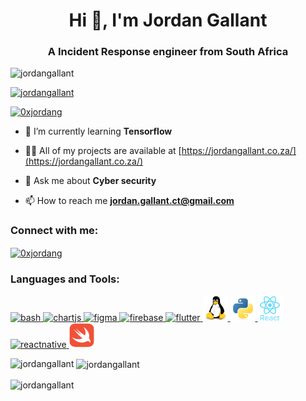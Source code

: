 <h1 align="center">Hi 👋, I'm Jordan Gallant</h1>
<h3 align="center">A Incident Response engineer from South Africa</h3>

<p align="left"> <img src="https://komarev.com/ghpvc/?username=jordangallant&label=Profile%20views&color=0e75b6&style=flat" alt="jordangallant" /> </p>

<p align="left"> <a href="https://github.com/ryo-ma/github-profile-trophy"><img src="https://github-profile-trophy.vercel.app/?username=jordangallant" alt="jordangallant" /></a> </p>

<p align="left"> <a href="https://twitter.com/0xjordang" target="blank"><img src="https://img.shields.io/twitter/follow/0xjordang?logo=twitter&style=for-the-badge" alt="0xjordang" /></a> </p>

- 🌱 I’m currently learning **Tensorflow**

- 👨‍💻 All of my projects are available at [https://jordangallant.co.za/](https://jordangallant.co.za/)

- 💬 Ask me about **Cyber security**

- 📫 How to reach me **jordan.gallant.ct@gmail.com**

<h3 align="left">Connect with me:</h3>
<p align="left">
<a href="https://twitter.com/0xjordang" target="blank"><img align="center" src="https://raw.githubusercontent.com/rahuldkjain/github-profile-readme-generator/master/src/images/icons/Social/twitter.svg" alt="0xjordang" height="30" width="40" /></a>
</p>

<h3 align="left">Languages and Tools:</h3>
<p align="left"> <a href="https://www.gnu.org/software/bash/" target="_blank" rel="noreferrer"> <img src="https://www.vectorlogo.zone/logos/gnu_bash/gnu_bash-icon.svg" alt="bash" width="40" height="40"/> </a> <a href="https://www.chartjs.org" target="_blank" rel="noreferrer"> <img src="https://www.chartjs.org/media/logo-title.svg" alt="chartjs" width="40" height="40"/> </a> <a href="https://www.figma.com/" target="_blank" rel="noreferrer"> <img src="https://www.vectorlogo.zone/logos/figma/figma-icon.svg" alt="figma" width="40" height="40"/> </a> <a href="https://firebase.google.com/" target="_blank" rel="noreferrer"> <img src="https://www.vectorlogo.zone/logos/firebase/firebase-icon.svg" alt="firebase" width="40" height="40"/> </a> <a href="https://flutter.dev" target="_blank" rel="noreferrer"> <img src="https://www.vectorlogo.zone/logos/flutterio/flutterio-icon.svg" alt="flutter" width="40" height="40"/> </a> <a href="https://www.linux.org/" target="_blank" rel="noreferrer"> <img src="https://raw.githubusercontent.com/devicons/devicon/master/icons/linux/linux-original.svg" alt="linux" width="40" height="40"/> </a> <a href="https://www.python.org" target="_blank" rel="noreferrer"> <img src="https://raw.githubusercontent.com/devicons/devicon/master/icons/python/python-original.svg" alt="python" width="40" height="40"/> </a> <a href="https://reactjs.org/" target="_blank" rel="noreferrer"> <img src="https://raw.githubusercontent.com/devicons/devicon/master/icons/react/react-original-wordmark.svg" alt="react" width="40" height="40"/> </a> <a href="https://reactnative.dev/" target="_blank" rel="noreferrer"> <img src="https://reactnative.dev/img/header_logo.svg" alt="reactnative" width="40" height="40"/> </a> <a href="https://developer.apple.com/swift/" target="_blank" rel="noreferrer"> <img src="https://raw.githubusercontent.com/devicons/devicon/master/icons/swift/swift-original.svg" alt="swift" width="40" height="40"/> </a> </p>

<p><img align="left" src="https://github-readme-stats.vercel.app/api/top-langs?username=jordangallant&show_icons=true&locale=en&layout=compact" alt="jordangallant" /></p>

<p>&nbsp;<img align="center" src="https://github-readme-stats.vercel.app/api?username=jordangallant&show_icons=true&locale=en" alt="jordangallant" /></p>

<p><img align="center" src="https://github-readme-streak-stats.herokuapp.com/?user=jordangallant&" alt="jordangallant" /></p>
